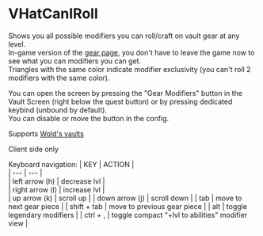 # VHatCanIRoll 
Shows you all possible modifiers you can roll/craft on vault gear at any level.  
In-game version of the [gear page](https://vault-hunters.netlify.app/gear), you don't have to leave the game now to see what you can modifiers you can get.  
Triangles with the same color indicate modifier exclusivity (you can't roll 2 modifiers with the same color).  

You can open the screen by pressing the "Gear Modifiers" button in the Vault Screen (right below the quest button) or by pressing dedicated keybind (unbound by default).  
You can disable or move the button in the config.  

Supports [Wold's vaults](https://www.curseforge.com/minecraft/modpacks/wolds-vaults)

Client side only

Keyboard navigation:
| KEY | ACTION |  
| --- | --- |  
| left arrow (h) | decrease lvl |  
| right arrow (l) | increase lvl |  
| up arrow (k) | scroll up |
| down arrow (j) | scroll down |
| tab | move to next gear piece |
| shift + tab | move to previous gear piece |
| alt | toggle legendary modifiers |
| ctrl + , | toggle compact "+lvl to abilities" modifier view |
